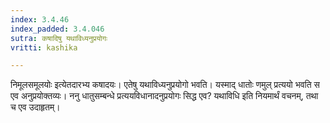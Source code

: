 ```yaml
---
index: 3.4.46
index_padded: 3.4.046
sutra: कषादिषु यथाविध्यनुप्रयोगः
vritti: kashika

---
```

निमूलसमूलयोः इत्येतदारभ्य कषादयः। एतेषु यथाविध्यनुप्रयोगो भवति। यस्माद् धातोः णमुल् प्रत्ययो भवति स एव अनुप्रयोक्तव्यः। ननु धातुसम्बन्धे प्रत्ययविधानादनुप्रयोगः सिद्ध एव? यथाविधि इति नियमार्थं वचनम्, तथा च एव उदाहृतम्।